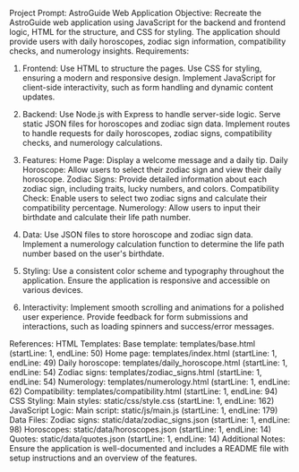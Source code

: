 Project Prompt: AstroGuide Web Application
Objective:
Recreate the AstroGuide web application using JavaScript for the backend and frontend logic, HTML for the structure, and CSS for styling. The application should provide users with daily horoscopes, zodiac sign information, compatibility checks, and numerology insights.
Requirements:
1. Frontend:
Use HTML to structure the pages.
Use CSS for styling, ensuring a modern and responsive design.
Implement JavaScript for client-side interactivity, such as form handling and dynamic content updates.
2. Backend:
Use Node.js with Express to handle server-side logic.
Serve static JSON files for horoscopes and zodiac sign data.
Implement routes to handle requests for daily horoscopes, zodiac signs, compatibility checks, and numerology calculations.
3. Features:
Home Page: Display a welcome message and a daily tip.
Daily Horoscope: Allow users to select their zodiac sign and view their daily horoscope.
Zodiac Signs: Provide detailed information about each zodiac sign, including traits, lucky numbers, and colors.
Compatibility Check: Enable users to select two zodiac signs and calculate their compatibility percentage.
Numerology: Allow users to input their birthdate and calculate their life path number.
4. Data:
Use JSON files to store horoscope and zodiac sign data.
Implement a numerology calculation function to determine the life path number based on the user's birthdate.
5. Styling:
Use a consistent color scheme and typography throughout the application.
Ensure the application is responsive and accessible on various devices.

6. Interactivity:
Implement smooth scrolling and animations for a polished user experience.
Provide feedback for form submissions and interactions, such as loading spinners and success/error messages.

References:
HTML Templates:
Base template: templates/base.html (startLine: 1, endLine: 50)
Home page: templates/index.html (startLine: 1, endLine: 49)
Daily horoscope: templates/daily_horoscope.html (startLine: 1, endLine: 54)
Zodiac signs: templates/zodiac_signs.html (startLine: 1, endLine: 54)
Numerology: templates/numerology.html (startLine: 1, endLine: 62)
Compatibility: templates/compatibility.html (startLine: 1, endLine: 94)
CSS Styling:
Main styles: static/css/style.css (startLine: 1, endLine: 162)
JavaScript Logic:
Main script: static/js/main.js (startLine: 1, endLine: 179)
Data Files:
Zodiac signs: static/data/zodiac_signs.json (startLine: 1, endLine: 98)
Horoscopes: static/data/horoscopes.json (startLine: 1, endLine: 14)
Quotes: static/data/quotes.json (startLine: 1, endLine: 14)
Additional Notes:
Ensure the application is well-documented and includes a README file with setup instructions and an overview of the features.